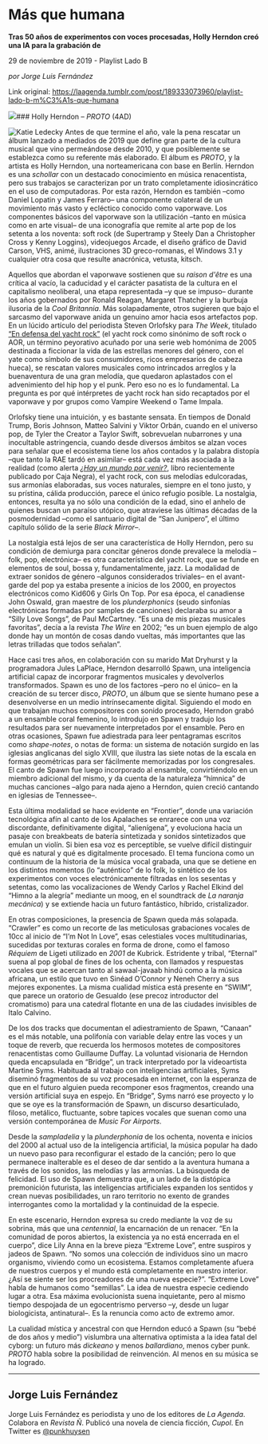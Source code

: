 # Más que humana

**Tras 50 años de experimentos con voces procesadas, Holly Herndon creó una IA para la grabación de**

29 de noviembre de 2019 - Playlist Lado B

_por Jorge Luis Fernández_

Link original: https://laagenda.tumblr.com/post/189333073960/playlist-lado-b-m%C3%A1s-que-humana

![](https://64.media.tumblr.com/b0698f7d0fb3c747d6e591750dffcb2e/f24965c7e8b80b44-80/s500x750/75030118d071499daedb6c798a06eb63359cd4ee.jpg)### Holly Herndon – *PROTO* (4AD)

![Katie Ledecky](https://64.media.tumblr.com/0803a710a6528340f755876b6e77ef09/f24965c7e8b80b44-b5/s400x600/8c1bd773e6f6de97c0f4e94b84c350da378ff84f.jpg)
Antes de que termine el año, vale la pena rescatar un álbum lanzado a mediados de 2019 que define gran parte de la cultura musical que vino permeándose desde 2010, y que posiblemente se establezca como su referente más elaborado. El álbum es *PROTO*, y la artista es Holly Herndon, una norteamericana con base en Berlín. Herndon es una *schollar* con un destacado conocimiento en música renacentista, pero sus trabajos se caracterizan por un trato completamente idiosincrático en el uso de computadoras. Por esta razón, Herndon es también –como Daniel Lopatin y James Ferraro– una componente colateral de un movimiento más vasto y ecléctico conocido como vaporwave. Los componentes básicos del vaporwave son la utilización –tanto en música como en arte visual– de una iconografía que remite al arte pop de los setenta a los noventa: soft rock (de Supertramp y Steely Dan a Christopher Cross y Kenny Loggins), videojuegos Arcade, el diseño gráfico de David Carson, VHS, animé, ilustraciones 3D greco-romanas, el Windows 3.1 y cualquier otra cosa que resulte anacrónica, vetusta, kitsch.

Aquellos que abordan el vaporwave sostienen que su *raison d'être* es una crítica al vacío, la caducidad y el carácter pasatista de la cultura en el capitalismo neoliberal, una etapa representada –y que se impuso– durante los años gobernados por Ronald Reagan, Margaret Thatcher y la burbuja ilusoria de la *Cool Britannia*. Más solapadamente, otros sugieren que bajo el sarcasmo del vaporwave anida un genuino amor hacia esos artefactos pop. En un lúcido artículo del periodista Steven Orlofsky para *The Week*, titulado [“En defensa del yacht rock”](https://theweek.com/articles/847297/defense-yacht-rock) (el yacht rock como sinónimo de soft rock o AOR, un término peyorativo acuñado por una serie web homónima de 2005 destinada a ficcionar la vida de las estrellas menores del género, con el yate como símbolo de sus consumidores, ricos empresarios de cabeza hueca), se rescatan valores musicales como intrincados arreglos y la buenaventura de una gran melodía, que quedaron aplastados con el advenimiento del hip hop y el punk. Pero eso no es lo fundamental. La pregunta es por qué intérpretes de yacht rock han sido recaptados por el vaporwave y por grupos como Vampire Weekend o Tame Impala. 

Orlofsky tiene una intuición, y es bastante sensata. En tiempos de Donald Trump, Boris Johnson, Matteo Salvini y Viktor Orbán, cuando en el universo pop, de Tyler the Creator a Taylor Swift, sobrevuelan nubarrones y una inocultable astringencia, cuando desde diversos ámbitos se alzan voces para señalar que el ecosistema tiene los años contados y la palabra distopía –que tanto la RAE tardó en asimilar– está cada vez más asociada a la realidad (como alerta [*¿Hay un mundo por venir?*](https://www.clarin.com/revista-enie/ideas/-vivimos-nuevos-peligros-_0_1MxkVUq_.html%20), libro recientemente publicado por Caja Negra), el yacht rock, con sus melodías edulcoradas, sus armonías elaboradas, sus voces naturales, siempre en el tono justo, y su prístina, cálida producción, parece el único refugio posible. La nostalgia, entonces, resulta ya no sólo una condición de la edad, sino el anhelo de quienes buscan un paraíso utópico, que atraviese las últimas décadas de la posmodernidad –como el santuario digital de “San Junipero”, el último capítulo sólido de la serie *Black Mirror*–.

La nostalgia está lejos de ser una característica de Holly Herndon, pero su condición de demiurga para concitar géneros donde prevalece la melodía –folk, pop, electrónica– es otra característica del yacht rock, que se funde en elementos de soul, bossa y, fundamentalmente, jazz. La modalidad de extraer sonidos de género –algunos considerados triviales– en el avant-garde del pop ya estaba presente a inicios de los 2000, en proyectos electrónicos como Kid606 y Girls On Top. Por esa época, el canadiense John Oswald, gran maestre de los *plunderphonics* (seudo sinfonías electrónicas formadas por samples de canciones) declaraba su amor a “Silly Love Songs”, de Paul McCartney. “Es una de mis piezas musicales favoritas”, decía a la revista *The Wire* en 2002; “es un buen ejemplo de algo donde hay un montón de cosas dando vueltas, más importantes que las letras trilladas que todos señalan”.

Hace casi tres años, en colaboración con su marido Mat Dryhurst y la programadora Jules LaPlace, Herndon desarrolló Spawn, una inteligencia artificial capaz de incorporar fragmentos musicales y devolverlos transformados. Spawn es uno de los factores –pero no el único– en la creación de su tercer disco, *PROTO*, un álbum que se siente humano pese a desenvolverse en un medio intrínsecamente digital. Siguiendo el modo en que trabajan muchos compositores con sonido procesado, Herndon grabó a un ensamble coral femenino, lo introdujo en Spawn y tradujo los resultados para ser nuevamente interpretados por el ensamble. Pero en otras ocasiones, Spawn fue adiestrada para leer pentagramas escritos como *shape-notes*, o notas de forma: un sistema de notación surgido en las iglesias anglicanas del siglo XVIII, que ilustra las siete notas de la escala en formas geométricas para ser fácilmente memorizadas por los congresales. El canto de Spawn fue luego incorporado al ensamble, convirtiéndolo en un miembro adicional del mismo, y da cuenta de la naturaleza “hímnica” de muchas canciones –algo para nada ajeno a Herndon, quien creció cantando en iglesias de Tennessee–. 

Esta última modalidad se hace evidente en “Frontier”, donde una variación tecnológica afín al canto de los Apalaches se enrarece con una voz discordante, definitivamente digital, “alienígena”, y evoluciona hacia un pasaje con breakbeats de batería sintetizada y sonidos sintetizados que emulan un violín. Si bien esa voz es perceptible, se vuelve difícil distinguir qué es natural y qué es digitalmente procesado. El tema funciona como un continuum de la historia de la música vocal grabada, una que se detiene en los distintos momentos (lo “auténtico” de lo folk, lo sintético de los experimentos con voces electrónicamente filtradas en los sesentas y setentas, como las vocalizaciones de Wendy Carlos y Rachel Elkind del “Himno a la alegría” mediante un moog, en el soundtrack de *La naranja mecánica*) y se extiende hacia un futuro fantástico, híbrido, cristalizador.

En otras composiciones, la presencia de Spawn queda más solapada. “Crawler” es como un recorte de las meticulosas grabaciones vocales de 10cc al inicio de “I’m Not In Love”, esas celestiales voces multitudinarias, sucedidas por texturas corales en forma de drone, como el famoso *Réquiem* de Ligeti utilizado en *2001* de Kubrick. Estridente y tribal, “Eternal” suena al pop global de fines de los ochenta, con llamados y respuestas vocales que se acercan tanto al sawaal-javaab hindú como a la música africana, un estilo que tuvo en Sinéad O’Connor y Neneh Cherry a sus mejores exponentes. La misma cualidad mística está presente en “SWIM”, que parece un oratorio de Gesualdo (ese precoz introductor del cromatismo) para una catedral flotante en una de las ciudades invisibles de Italo Calvino. 

De los dos tracks que documentan el adiestramiento de Spawn, “Canaan” es el más notable, una polifonía con variable delay entre las voces y un toque de reverb, que recuerda los hermosos motetes de compositores renacentistas como Guillaume Duffay. La voluntad visionaria de Herndon queda encapsulada en “Bridge”, un track interpretado por la videoartista Martine Syms. Habituada al trabajo con inteligencias artificiales, Syms diseminó fragmentos de su voz procesada en internet, con la esperanza de que en el futuro alguien pueda recomponer esos fragmentos, creando una versión artificial suya en espejo. En “Bridge”, Syms narró ese proyecto y lo que se oye es la transformación de Spawn, un discurso desarticulado, filoso, metálico, fluctuante, sobre tapices vocales que suenan como una versión contemporánea de *Music For Airports*.

Desde la *sampladelia* y la *plunderphonia* de los ochenta, noventa e inicios del 2000 al actual uso de la inteligencia artificial, la música popular ha dado un nuevo paso para reconfigurar el estado de la canción; pero lo que permanece inalterable es el deseo de dar sentido a la aventura humana a través de los sonidos, las melodías y las armonías. La búsqueda de felicidad. El uso de Spawn demuestra que, a un lado de la distópica premonición futurista, las inteligencias artificiales expanden los sentidos y crean nuevas posibilidades, un raro territorio no exento de grandes interrogantes como la mortalidad y la continuidad de la especie.

En este escenario, Herndon expresa su credo mediante la voz de su sobrina, más que una *centennial*, la encarnación de un renacer. “En la comunidad de poros abiertos, la existencia ya no está encerrada en el cuerpo”, dice Lily Anna en la breve pieza “Extreme Love”, entre suspiros y jadeos de Spawn. “No somos una colección de individuos sino un macro organismo, viviendo como un ecosistema. Estamos completamente afuera de nuestros cuerpos y el mundo está completamente en nuestro interior. ¿Así se siente ser los procreadores de una nueva especie?”. “Extreme Love” habla de humanos como “semillas”. La idea de nuestra especie cediendo lugar a otra. Esa máxima evolucionista suena inquietante, pero al mismo tiempo despojada de un egocentrismo perverso –y, desde un lugar biologicista, antinatural–. Es la renuncia como acto de extremo amor. 

La cualidad mística y ancestral con que Herndon educó a Spawn (su “bebé de dos años y medio”) vislumbra una alternativa optimista a la idea fatal del cyborg: un futuro más *dickeano* y menos *ballardiano*, menos cyber punk. *PROTO* habla sobre la posibilidad de reinvención. Al menos en su música se ha logrado.

  




---

Jorge Luis Fernández
--------------------

 Jorge Luis Fernández es periodista y uno de los editores de *La Agenda*. Colabora en *Revista Ñ*. Publicó una novela de ciencia ficción, *Cupol*. En Twitter es [@punkhuysen](https://twitter.com/punkhuysen) 


